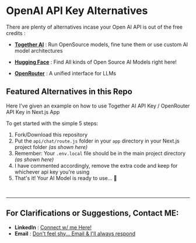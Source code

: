 # OpenAI API Key Alternatives

There are plenty of alternatives incase your Open AI API is out of the free credits : 
- **[Together AI](https://www.together.ai)** : Run OpenSource models, fine tune them or use custom AI model architectures 

- **[Hugging Face](https://huggingface.co)** : Find All kinds of Open Source AI Models right here!

- **[OpenRouter](https://openrouter.ai)** : A unified interface for LLMs


## Featured Alternatives in this Repo

Here I've given an example on how to use Together AI API Key / OpenRouter API Key in Next.js App

To get started with the simple 5 steps:

1. Fork/Download this repository
1. Put the `api/chat/route.js` folder in your `app` directory in your Next.js project folder _(as shown here)_
1. Remember: Your `.env.local` file should be in the main project directory _(as shown here)_
1. I have commented accordingly, remove the extra code and keep for whichever api key you're using
1. That's it! Your AI Model is ready to use... 🎉

<br>

---


## For Clarifications or Suggestions, Contact ME:
- **LinkedIn** : [Connect w/ me Here!](https://www.linkedin.com/in/sidratul-muntaha-sara/)
- **Email** : [Don't feel shy... Email & I'll always respond](mailto:sidratul.s@outlook.com)